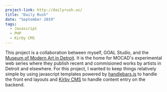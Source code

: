 ```yaml
---
project-link: http://dailyrush.us/
title: "Daily Rush"
date: "September 2019"
tags:
  - Javascript
  - PHP
  - Kirby CMS
---
```


This project is a collaboration between myself, GOAL Studio, and the [Museum of Modern Art in Detroit][mocad]. It is the home for MOCAD's experimental web series where they publish recent and commisioned works by artists in Detroit and elsewhere. For this project, I wanted to keep things relatively simple by using javascript templates powered by [handlebars.js][handlebars] to handle the front end layouts and [Kirby CMS][kirby] to handle content entry on the backend.

[mocad]: https://mocadetroit.org/
[handlebars]: https://handlebarsjs.com/
[kirby]: https://getkirby.com/
